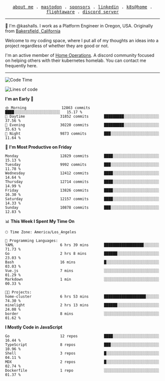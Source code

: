 <p align="center">
  <samp>
    <a href="https://jordanjones.org/">about me</a> .
    <a rel="me" href="https://mastodon.social/@kashall">mastodon</a> .
    <a href="https://github.com/sponsors/kashalls">sponsors</a> .
    <a href="https://linkedin.com/in/jordpjones">linkedin</a> .
    <a href="https://github.com/kashalls/home-cluster">k8s@home</a> .
    <a href="https://flightaware.com/adsb/stats/user/kashalls">flightaware</a> .
    <a href="https://discord.gg/V2WrCfqba9">discord server</a>
  </samp>
</p>

----------------------------------------------------------------

:wave: I'm @kashalls. I work as a Platform Engineer in Oregon, USA. Originally from [Bakersfield, California](https://maps.app.goo.gl/QQMtywTWghpXB6Tu6)

Welcome to my coding space, where I put all of my thoughts an ideas into a project regardless of whether they are good or not.

I'm an active member of [Home Operations](https://discord.gg/home-operations). A discord community focused on helping others with their kubernetes homelab. You can contact me frequently here.

----------------------------------------------------------------
<!--START_SECTION:waka-->
![Code Time](http://img.shields.io/badge/Code%20Time-2%2C418%20hrs%2045%20mins-blue)

![Lines of code](https://img.shields.io/badge/From%20Hello%20World%20I%27ve%20Written-12.2%20million%20lines%20of%20code-blue)

**I'm an Early 🐤** 

```text
🌞 Morning                12863 commits       ████░░░░░░░░░░░░░░░░░░░░░   15.17 % 
🌆 Daytime                31852 commits       █████████░░░░░░░░░░░░░░░░   37.56 % 
🌃 Evening                30220 commits       █████████░░░░░░░░░░░░░░░░   35.63 % 
🌙 Night                  9873 commits        ███░░░░░░░░░░░░░░░░░░░░░░   11.64 % 
```
📅 **I'm Most Productive on Friday** 

```text
Monday                   12829 commits       ████░░░░░░░░░░░░░░░░░░░░░   15.13 % 
Tuesday                  9992 commits        ███░░░░░░░░░░░░░░░░░░░░░░   11.78 % 
Wednesday                12412 commits       ████░░░░░░░░░░░░░░░░░░░░░   14.64 % 
Thursday                 12714 commits       ████░░░░░░░░░░░░░░░░░░░░░   14.99 % 
Friday                   13826 commits       ████░░░░░░░░░░░░░░░░░░░░░   16.30 % 
Saturday                 12157 commits       ████░░░░░░░░░░░░░░░░░░░░░   14.33 % 
Sunday                   10878 commits       ███░░░░░░░░░░░░░░░░░░░░░░   12.83 % 
```


📊 **This Week I Spent My Time On** 

```text
🕑︎ Time Zone: America/Los_Angeles

💬 Programming Languages: 
YAML                     6 hrs 39 mins       ██████████████████░░░░░░░   71.73 % 
Go                       2 hrs 8 mins        ██████░░░░░░░░░░░░░░░░░░░   23.03 % 
Bash                     16 mins             █░░░░░░░░░░░░░░░░░░░░░░░░   03.03 % 
Vue.js                   7 mins              ░░░░░░░░░░░░░░░░░░░░░░░░░   01.29 % 
Markdown                 1 min               ░░░░░░░░░░░░░░░░░░░░░░░░░   00.33 % 

🐱‍💻 Projects: 
home-cluster             6 hrs 53 mins       ███████████████████░░░░░░   74.30 % 
minelight                2 hrs 13 mins       ██████░░░░░░░░░░░░░░░░░░░   24.08 % 
border                   8 mins              ░░░░░░░░░░░░░░░░░░░░░░░░░   01.62 % 
```

**I Mostly Code in JavaScript** 

```text
Go                       12 repos            ████░░░░░░░░░░░░░░░░░░░░░   16.44 % 
TypeScript               8 repos             ███░░░░░░░░░░░░░░░░░░░░░░   10.96 % 
Shell                    3 repos             █░░░░░░░░░░░░░░░░░░░░░░░░   04.11 % 
MDX                      2 repos             █░░░░░░░░░░░░░░░░░░░░░░░░   02.74 % 
Dockerfile               1 repo              ░░░░░░░░░░░░░░░░░░░░░░░░░   01.37 % 
```




<!--END_SECTION:waka-->
